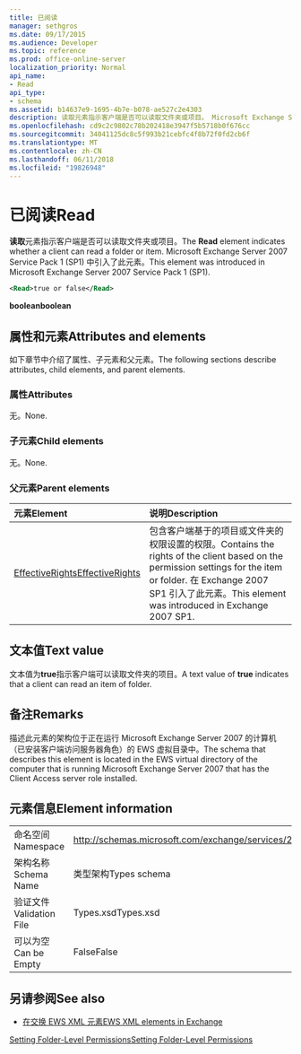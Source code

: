 ```yaml
---
title: 已阅读
manager: sethgros
ms.date: 09/17/2015
ms.audience: Developer
ms.topic: reference
ms.prod: office-online-server
localization_priority: Normal
api_name:
- Read
api_type:
- schema
ms.assetid: b14637e9-1695-4b7e-b078-ae527c2e4303
description: 读取元素指示客户端是否可以读取文件夹或项目。 Microsoft Exchange Server 2007 Service Pack 1 (SP1) 中引入了此元素。
ms.openlocfilehash: cd9c2c9802c78b202418e3947f5b5718b0f676cc
ms.sourcegitcommit: 34041125dc8c5f993b21cebfc4f8b72f0fd2cb6f
ms.translationtype: MT
ms.contentlocale: zh-CN
ms.lasthandoff: 06/11/2018
ms.locfileid: "19826948"
---
```

# <a name="read"></a><span data-ttu-id="c6239-104">已阅读</span><span class="sxs-lookup"><span data-stu-id="c6239-104">Read</span></span>

<span data-ttu-id="c6239-105">**读取**元素指示客户端是否可以读取文件夹或项目。</span><span class="sxs-lookup"><span data-stu-id="c6239-105">The **Read** element indicates whether a client can read a folder or item.</span></span> <span data-ttu-id="c6239-106">Microsoft Exchange Server 2007 Service Pack 1 (SP1) 中引入了此元素。</span><span class="sxs-lookup"><span data-stu-id="c6239-106">This element was introduced in Microsoft Exchange Server 2007 Service Pack 1 (SP1).</span></span> 
  
```xml
<Read>true or false</Read>
```

 <span data-ttu-id="c6239-107">**boolean**</span><span class="sxs-lookup"><span data-stu-id="c6239-107">**boolean**</span></span>
## <a name="attributes-and-elements"></a><span data-ttu-id="c6239-108">属性和元素</span><span class="sxs-lookup"><span data-stu-id="c6239-108">Attributes and elements</span></span>

<span data-ttu-id="c6239-109">如下章节中介绍了属性、子元素和父元素。</span><span class="sxs-lookup"><span data-stu-id="c6239-109">The following sections describe attributes, child elements, and parent elements.</span></span>
  
### <a name="attributes"></a><span data-ttu-id="c6239-110">属性</span><span class="sxs-lookup"><span data-stu-id="c6239-110">Attributes</span></span>

<span data-ttu-id="c6239-111">无。</span><span class="sxs-lookup"><span data-stu-id="c6239-111">None.</span></span>
  
### <a name="child-elements"></a><span data-ttu-id="c6239-112">子元素</span><span class="sxs-lookup"><span data-stu-id="c6239-112">Child elements</span></span>

<span data-ttu-id="c6239-113">无。</span><span class="sxs-lookup"><span data-stu-id="c6239-113">None.</span></span>
  
### <a name="parent-elements"></a><span data-ttu-id="c6239-114">父元素</span><span class="sxs-lookup"><span data-stu-id="c6239-114">Parent elements</span></span>

|<span data-ttu-id="c6239-115">**元素**</span><span class="sxs-lookup"><span data-stu-id="c6239-115">**Element**</span></span>|<span data-ttu-id="c6239-116">**说明**</span><span class="sxs-lookup"><span data-stu-id="c6239-116">**Description**</span></span>|
|:-----|:-----|
|[<span data-ttu-id="c6239-117">EffectiveRights</span><span class="sxs-lookup"><span data-stu-id="c6239-117">EffectiveRights</span></span>](effectiverights.md) <br/> |<span data-ttu-id="c6239-118">包含客户端基于的项目或文件夹的权限设置的权限。</span><span class="sxs-lookup"><span data-stu-id="c6239-118">Contains the rights of the client based on the permission settings for the item or folder.</span></span> <span data-ttu-id="c6239-119">在 Exchange 2007 SP1 引入了此元素。</span><span class="sxs-lookup"><span data-stu-id="c6239-119">This element was introduced in Exchange 2007 SP1.</span></span>  <br/> |
   
## <a name="text-value"></a><span data-ttu-id="c6239-120">文本值</span><span class="sxs-lookup"><span data-stu-id="c6239-120">Text value</span></span>

<span data-ttu-id="c6239-121">文本值为**true**指示客户端可以读取文件夹的项目。</span><span class="sxs-lookup"><span data-stu-id="c6239-121">A text value of **true** indicates that a client can read an item of folder.</span></span> 
  
## <a name="remarks"></a><span data-ttu-id="c6239-122">备注</span><span class="sxs-lookup"><span data-stu-id="c6239-122">Remarks</span></span>

<span data-ttu-id="c6239-123">描述此元素的架构位于正在运行 Microsoft Exchange Server 2007 的计算机（已安装客户端访问服务器角色）的 EWS 虚拟目录中。</span><span class="sxs-lookup"><span data-stu-id="c6239-123">The schema that describes this element is located in the EWS virtual directory of the computer that is running Microsoft Exchange Server 2007 that has the Client Access server role installed.</span></span>
  
## <a name="element-information"></a><span data-ttu-id="c6239-124">元素信息</span><span class="sxs-lookup"><span data-stu-id="c6239-124">Element information</span></span>

|||
|:-----|:-----|
|<span data-ttu-id="c6239-125">命名空间</span><span class="sxs-lookup"><span data-stu-id="c6239-125">Namespace</span></span>  <br/> |http://schemas.microsoft.com/exchange/services/2006/types  <br/> |
|<span data-ttu-id="c6239-126">架构名称</span><span class="sxs-lookup"><span data-stu-id="c6239-126">Schema Name</span></span>  <br/> |<span data-ttu-id="c6239-127">类型架构</span><span class="sxs-lookup"><span data-stu-id="c6239-127">Types schema</span></span>  <br/> |
|<span data-ttu-id="c6239-128">验证文件</span><span class="sxs-lookup"><span data-stu-id="c6239-128">Validation File</span></span>  <br/> |<span data-ttu-id="c6239-129">Types.xsd</span><span class="sxs-lookup"><span data-stu-id="c6239-129">Types.xsd</span></span>  <br/> |
|<span data-ttu-id="c6239-130">可以为空</span><span class="sxs-lookup"><span data-stu-id="c6239-130">Can be Empty</span></span>  <br/> |<span data-ttu-id="c6239-131">False</span><span class="sxs-lookup"><span data-stu-id="c6239-131">False</span></span>  <br/> |
   
## <a name="see-also"></a><span data-ttu-id="c6239-132">另请参阅</span><span class="sxs-lookup"><span data-stu-id="c6239-132">See also</span></span>



- [<span data-ttu-id="c6239-133">在交换 EWS XML 元素</span><span class="sxs-lookup"><span data-stu-id="c6239-133">EWS XML elements in Exchange</span></span>](ews-xml-elements-in-exchange.md)


[<span data-ttu-id="c6239-134">Setting Folder-Level Permissions</span><span class="sxs-lookup"><span data-stu-id="c6239-134">Setting Folder-Level Permissions</span></span>](http://msdn.microsoft.com/library/c7530e86-5112-401c-b10a-9c054ae59f07%28Office.15%29.aspx)

